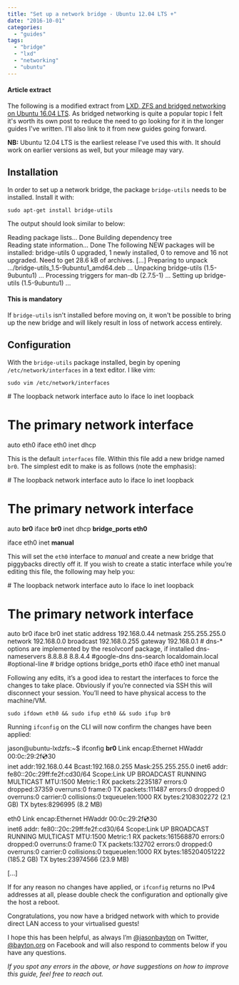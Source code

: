 ```yaml
---
title: "Set up a network bridge - Ubuntu 12.04 LTS +"
date: "2016-10-01"
categories: 
  - "guides"
tags: 
  - "bridge"
  - "lxd"
  - "networking"
  - "ubuntu"
---
```


#### Article extract

The following is a modified extract from [LXD, ZFS and bridged networking on Ubuntu 16.04 LTS](/2016/05/lxd-zfs-and-bridged-networking-on-ubuntu-16-04-lts/). As bridged networking is quite a popular topic I felt it's worth its own post to reduce the need to go looking for it in the longer guides I've written. I'll also link to it from new guides going forward.

**NB:** Ubuntu 12.04 LTS is the earliest release I've used this with. It should work on earlier versions as well, but your mileage may vary.

## Installation

In order to set up a network bridge, the package `bridge-utils` needs to be installed. Install it with:

`sudo apt-get install bridge-utils`

The output should look similar to below:

Reading package lists... Done
Building dependency tree       
Reading state information... Done
The following NEW packages will be installed:
  bridge-utils
0 upgraded, 1 newly installed, 0 to remove and 16 not upgraded.
Need to get 28.6 kB of archives.
\[...\]
Preparing to unpack .../bridge-utils\_1.5-9ubuntu1\_amd64.deb ...
Unpacking bridge-utils (1.5-9ubuntu1) ...
Processing triggers for man-db (2.7.5-1) ...
Setting up bridge-utils (1.5-9ubuntu1) ...

#### This is mandatory

If `bridge-utils` isn't installed before moving on, it won't be possible to bring up the new bridge and will likely result in loss of network access entirely.

## Configuration

With the `bridge-utils` package installed, begin by opening `/etc/network/interfaces` in a text editor. I like vim:

`sudo vim /etc/network/interfaces`

\# The loopback network interface
auto lo
iface lo inet loopback

# The primary network interface
auto eth0
iface eth0 inet dhcp

This is the default `interfaces` file. Within this file add a new bridge named `br0`. The simplest edit to make is as follows (note the emphasis):

\# The loopback network interface
auto lo
iface lo inet loopback

# The primary network interface
auto **br0**
iface **br0** inet dhcp
    **bridge\_ports eth0**

iface eth0 inet **manual**

This will set the `eth0` interface to _manual_ and create a new bridge that piggybacks directly off it. If you wish to create a static interface while you’re editing this file, the following may help you:

\# The loopback network interface
auto lo
iface lo inet loopback

# The primary network interface
auto br0 
iface br0 inet static
        address 192.168.0.44
        netmask 255.255.255.0
        network 192.168.0.0
        broadcast 192.168.0.255
        gateway 192.168.0.1
        # dns-\* options are implemented by the resolvconf package, if installed
        dns-nameservers 8.8.8.8 8.8.4.4 #google-dns
        dns-search localdomain.local #optional-line
        # bridge options
        bridge\_ports eth0
iface eth0 inet manual

Following any edits, it’s a good idea to restart the interfaces to force the changes to take place. Obviously if you’re connected via SSH this will disconnect your session. You’ll need to have physical access to the machine/VM.

`sudo ifdown eth0 && sudo ifup eth0 && sudo ifup br0`

Running `ifconfig` on the CLI will now confirm the changes have been applied:

jason@ubuntu-lxdzfs:~$ ifconfig
**br0**       Link encap:Ethernet  HWaddr 00:0c:29:2f:cd:30  
          inet addr:192.168.0.44  Bcast:192.168.0.255  Mask:255.255.255.0
          inet6 addr: fe80::20c:29ff:fe2f:cd30/64 Scope:Link
          UP BROADCAST RUNNING MULTICAST  MTU:1500  Metric:1
          RX packets:2235187 errors:0 dropped:37359 overruns:0 frame:0
          TX packets:111487 errors:0 dropped:0 overruns:0 carrier:0
          collisions:0 txqueuelen:1000 
          RX bytes:2108302272 (2.1 GB)  TX bytes:8296995 (8.2 MB)

eth0      Link encap:Ethernet  HWaddr 00:0c:29:2f:cd:30  
          inet6 addr: fe80::20c:29ff:fe2f:cd30/64 Scope:Link
          UP BROADCAST RUNNING MULTICAST  MTU:1500  Metric:1
          RX packets:161568870 errors:0 dropped:0 overruns:0 frame:0
          TX packets:132702 errors:0 dropped:0 overruns:0 carrier:0
          collisions:0 txqueuelen:1000 
          RX bytes:185204051222 (185.2 GB)  TX bytes:23974566 (23.9 MB)

\[...\]

If for any reason no changes have applied, or `ifconfig` returns no IPv4 addresses at all, please double check the configuration and optionally give the host a reboot.

Congratulations, you now have a bridged network with which to provide direct LAN access to your virtualised guests!

I hope this has been helpful, as always I’m [@jasonbayton](https://twitter.com/jasonbayton) on Twitter, [@bayton.org](https://facebook.com/bayton.org) on Facebook and will also respond to comments below if you have any questions.

_If you spot any errors in the above, or have suggestions on how to improve this guide, feel free to reach out._
